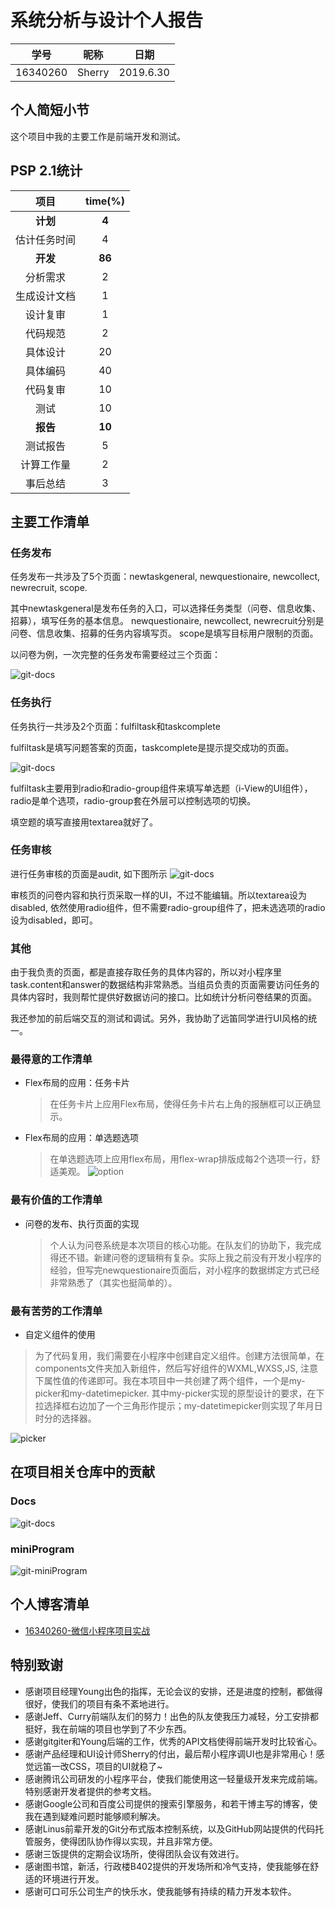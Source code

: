 # 系统分析与设计个人报告

| 学号     | 昵称   | 日期      |
| -------- | ------ | --------- |
| 16340260 | Sherry | 2019.6.30 |

## 个人简短小节

这个项目中我的主要工作是前端开发和测试。

## PSP 2.1统计

|     项目     | time(%) |
| :----------: | :-----: |
|   **计划**   |  **4**  |
| 估计任务时间 |    4    |
|   **开发**   | **86**  |
|   分析需求   |    2    |
| 生成设计文档 |    1    |
|   设计复审   |    1    |
|   代码规范   |    2    |
|   具体设计   |   20    |
|   具体编码   |   40    |
|   代码复审   |   10    |
|     测试     |   10    |
|   **报告**   | **10**  |
|   测试报告   |    5    |
|  计算工作量  |    2    |
|   事后总结   |    3    |

## 主要工作清单

### 任务发布

任务发布一共涉及了5个页面：newtaskgeneral, newquestionaire, newcollect, newrecruit, scope.

其中newtaskgeneral是发布任务的入口，可以选择任务类型（问卷、信息收集、招募），填写任务的基本信息。
newquestionaire, newcollect, newrecruit分别是问卷、信息收集、招募的任务内容填写页。
scope是填写目标用户限制的页面。

以问卷为例，一次完整的任务发布需要经过三个页面：

![git-docs](.\xdf-imgs\newtask.png)

### 任务执行

任务执行一共涉及2个页面：fulfiltask和taskcomplete

fulfiltask是填写问题答案的页面，taskcomplete是提示提交成功的页面。

![git-docs](.\xdf-imgs\fulfiltask.png)

fulfiltask主要用到radio和radio-group组件来填写单选题（i-View的UI组件），radio是单个选项，radio-group套在外层可以控制选项的切换。

填空题的填写直接用textarea就好了。

### 任务审核
进行任务审核的页面是audit, 如下图所示
![git-docs](.\xdf-imgs\audittask.png)

审核页的问卷内容和执行页采取一样的UI，不过不能编辑。所以textarea设为disabled, 依然使用radio组件，但不需要radio-group组件了，把未选选项的radio设为disabled，即可。

### 其他

由于我负责的页面，都是直接存取任务的具体内容的，所以对小程序里task.content和answer的数据结构非常熟悉。当组员负责的页面需要访问任务的具体内容时，我则帮忙提供好数据访问的接口。比如统计分析问卷结果的页面。

我还参加的前后端交互的测试和调试。另外，我协助了远笛同学进行UI风格的统一。

### 最得意的工作清单


- Flex布局的应用：任务卡片
  > 在任务卡片上应用Flex布局，使得任务卡片右上角的报酬框可以正确显示。
- Flex布局的应用：单选题选项
  > 在单选题选项上应用flex布局，用flex-wrap排版成每2个选项一行，舒适美观。
![option](.\xdf-imgs\option.png)


### 最有价值的工作清单

- 问卷的发布、执行页面的实现

  > 个人认为问卷系统是本次项目的核心功能。在队友们的协助下，我完成得还不错。新建问卷的逻辑稍有复杂。实际上我之前没有开发小程序的经验，但写完newquestionaire页面后，对小程序的数据绑定方式已经非常熟悉了（其实也挺简单的）。


### 最有苦劳的工作清单


- 自定义组件的使用
  
 > 为了代码复用，我们需要在小程序中创建自定义组件。创建方法很简单，在components文件夹加入新组件，然后写好组件的WXML,WXSS,JS, 注意下属性值的传递即可。我在本项目中一共创建了两个组件，一个是my-picker和my-datetimepicker. 其中my-picker实现的原型设计的要求，在下拉选择框右边加了一个三角形作提示；my-datetimepicker则实现了年月日时分的选择器。

 ![picker](.\xdf-imgs\picker.png)



## 在项目相关仓库中的贡献

### Docs

![git-docs](.\xdf-imgs\docs.png)

### miniProgram

![git-miniProgram](.\xdf-imgs\miniProgram.png)

## 个人博客清单

- [16340260-微信小程序项目实战](https://blog.csdn.net/DaF_alex/article/details/94325403)

## 特别致谢

- 感谢项目经理Young出色的指挥，无论会议的安排，还是进度的控制，都做得很好，使我们的项目有条不紊地进行。
- 感谢Jeff、Curry前端队友们的努力！出色的队友使我压力减轻，分工安排都挺好，我在前端的项目也学到了不少东西。
- 感谢gitgiter和Young后端的工作，优秀的API文档使得前端开发时比较省心。
- 感谢产品经理和UI设计师Sherry的付出，最后帮小程序调UI也是非常用心！感觉远笛一改CSS，项目的UI就稳了~
- 感谢腾讯公司研发的小程序平台，使我们能使用这一轻量级开发来完成前端。特别感谢开发者提供的参考文档。
- 感谢Google公司和百度公司提供的搜索引擎服务，和若干博主写的博客，使我在遇到疑难问题时能够顺利解决。
- 感谢Linus前辈开发的Git分布式版本控制系统，以及GitHub网站提供的代码托管服务，使得团队协作得以实现，并且非常方便。
- 感谢三饭提供的定期会议场所，使得团队会议有效进行。
- 感谢图书馆，新活，行政楼B402提供的开发场所和冷气支持，使我能够在舒适的环境进行开发。
- 感谢可口可乐公司生产的快乐水，使我能够有持续的精力开发本软件。
  
